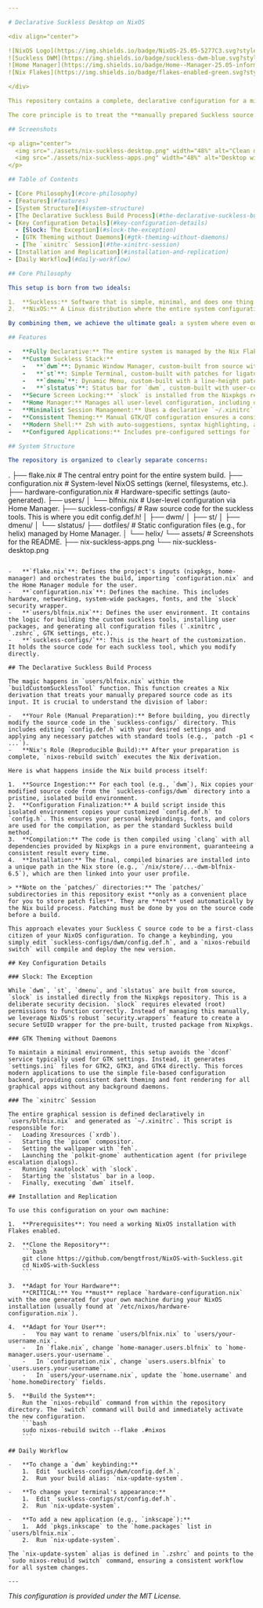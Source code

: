 ```yaml
---

# Declarative Suckless Desktop on NixOS

<div align="center">

![NixOS Logo](https://img.shields.io/badge/NixOS-25.05-5277C3.svg?style=for-the-badge&logo=NixOS&logoColor=white)
![Suckless DWM](https://img.shields.io/badge/suckless-dwm-blue.svg?style=for-the-badge)
![Home Manager](https://img.shields.io/badge/Home--Manager-25.05-informational.svg?style=for-the-badge)
![Nix Flakes](https://img.shields.io/badge/flakes-enabled-green.svg?style=for-the-badge)

</div>

This repository contains a complete, declarative configuration for a minimal and powerful desktop environment on NixOS. It fuses the minimalist philosophy of the [suckless.org](https://suckless.org/) toolset with the reproducible and robust system management of NixOS, using Flakes and Home Manager.

The core principle is to treat the **manually prepared Suckless source code** as the definitive input for the system build. All patching and `config.def.h` customization is done by you, directly on the source files, *before* invoking the Nix build. Nix then takes these pre-customized sources and builds them within a pure environment, resulting in a fully reproducible, custom-tailored desktop environment.

## Screenshots

<p align="center">
  <img src="./assets/nix-suckless-desktop.png" width="48%" alt="Clean dwm desktop with slstatus bar"/>
  <img src="./assets/nix-suckless-apps.png" width="48%" alt="Desktop with st, helix, and a file manager"/>
</p>

## Table of Contents

- [Core Philosophy](#core-philosophy)
- [Features](#features)
- [System Structure](#system-structure)
- [The Declarative Suckless Build Process](#the-declarative-suckless-build-process)
- [Key Configuration Details](#key-configuration-details)
  - [Slock: The Exception](#slock-the-exception)
  - [GTK Theming without Daemons](#gtk-theming-without-daemons)
  - [The `xinitrc` Session](#the-xinitrc-session)
- [Installation and Replication](#installation-and-replication)
- [Daily Workflow](#daily-workflow)

## Core Philosophy

This setup is born from two ideals:

1.  **Suckless:** Software that is simple, minimal, and does one thing well. The configuration is done by patching and editing the C source code directly.
2.  **NixOS:** A Linux distribution where the entire system configuration—from the kernel to packages to dotfiles—is defined in a set of declarative files. Builds are reproducible and atomic.

By combining them, we achieve the ultimate goal: a system where even our custom-patched window manager and terminal are just another part of a single, version-controlled, reproducible configuration.

## Features

-   **Fully Declarative:** The entire system is managed by the Nix Flake in this repository.
-   **Custom Suckless Stack:**
    -   **`dwm`**: Dynamic Window Manager, custom-built from source with patches for full gaps, movestack, and bar height.
    -   **`st`**: Simple Terminal, custom-built with patches for ligatures and scrollback.
    -   **`dmenu`**: Dynamic Menu, custom-built with a line-height patch.
    -   **`slstatus`**: Status bar for `dwm`, custom-built with user-configured components.
-   **Secure Screen Locking:** `slock` is installed from the Nixpkgs repository and given proper SUID permissions via a security wrapper for robustness.
-   **Home Manager:** Manages all user-level configuration, including dotfiles, packages, services, and environment variables.
-   **Minimalist Session Management:** Uses a declarative `~/.xinitrc` file to launch the `dwm` session via `startx`, which is triggered automatically on console login.
-   **Consistent Theming:** Manual GTK/QT configuration ensures a consistent Adwaita-dark theme for graphical applications without needing the heavy `dconf` daemon.
-   **Modern Shell:** Zsh with auto-suggestions, syntax highlighting, and useful aliases.
-   **Configured Applications:** Includes pre-configured settings for `helix`, `git`, `zathura`, and more.

## System Structure

The repository is organized to clearly separate concerns:

```
.
├── flake.nix                 # The central entry point for the entire system build.
├── configuration.nix         # System-level NixOS settings (kernel, filesystems, etc.).
├── hardware-configuration.nix  # Hardware-specific settings (auto-generated).
├── users/
│   └── blfnix.nix            # User-level configuration via Home Manager.
├── suckless-configs/         # Raw source code for the suckless tools. This is where you edit config.def.h!
│   ├── dwm/
│   ├── st/
│   ├── dmenu/
│   └── slstatus/
├── dotfiles/                 # Static configuration files (e.g., for helix) managed by Home Manager.
│   └── helix/
└── assets/                   # Screenshots for the README.
    ├── nix-suckless-apps.png
    └── nix-suckless-desktop.png
```

-   **`flake.nix`**: Defines the project's inputs (nixpkgs, home-manager) and orchestrates the build, importing `configuration.nix` and the Home Manager module for the user.
-   **`configuration.nix`**: Defines the machine. This includes hardware, networking, system-wide packages, fonts, and the `slock` security wrapper.
-   **`users/blfnix.nix`**: Defines the user environment. It contains the logic for building the custom suckless tools, installing user packages, and generating all configuration files (`.xinitrc`, `.zshrc`, GTK settings, etc.).
-   **`suckless-configs/`**: This is the heart of the customization. It holds the source code for each suckless tool, which you modify directly.

## The Declarative Suckless Build Process

The magic happens in `users/blfnix.nix` within the `buildCustomSucklessTool` function. This function creates a Nix derivation that treats your manually prepared source code as its input. It is crucial to understand the division of labor:

-   **Your Role (Manual Preparation):** Before building, you directly modify the source code in the `suckless-configs/` directory. This includes editing `config.def.h` with your desired settings and applying any necessary patches with standard tools (e.g., `patch -p1 < ...`).
-   **Nix's Role (Reproducible Build):** After your preparation is complete, `nixos-rebuild switch` executes the Nix derivation.

Here is what happens inside the Nix build process itself:

1.  **Source Ingestion:** For each tool (e.g., `dwm`), Nix copies your modified source code from the `suckless-configs/dwm` directory into a pristine, isolated build environment.
2.  **Configuration Finalization:** A build script inside this isolated environment copies your customized `config.def.h` to `config.h`. This ensures your personal keybindings, fonts, and colors are used for the compilation, as per the standard Suckless build method.
3.  **Compilation:** The code is then compiled using `clang` with all dependencies provided by Nixpkgs in a pure environment, guaranteeing a consistent result every time.
4.  **Installation:** The final, compiled binaries are installed into a unique path in the Nix store (e.g., `/nix/store/...-dwm-blfnix-6.5`), which are then linked into your user profile.

> **Note on the `patches/` directories:** The `patches/` subdirectories in this repository exist **only as a convenient place for you to store patch files**. They are **not** used automatically by the Nix build process. Patching must be done by you on the source code before a build.

This approach elevates your Suckless C source code to be a first-class citizen of your NixOS configuration. To change a keybinding, you simply edit `suckless-configs/dwm/config.def.h`, and a `nixos-rebuild switch` will compile and deploy the new version.

## Key Configuration Details

### Slock: The Exception

While `dwm`, `st`, `dmenu`, and `slstatus` are built from source, `slock` is installed directly from the Nixpkgs repository. This is a deliberate security decision. `slock` requires elevated (root) permissions to function correctly. Instead of managing this manually, we leverage NixOS's robust `security.wrappers` feature to create a secure SetUID wrapper for the pre-built, trusted package from Nixpkgs.

### GTK Theming without Daemons

To maintain a minimal environment, this setup avoids the `dconf` service typically used for GTK settings. Instead, it generates `settings.ini` files for GTK2, GTK3, and GTK4 directly. This forces modern applications to use the simple file-based configuration backend, providing consistent dark theming and font rendering for all graphical apps without any background daemons.

### The `xinitrc` Session

The entire graphical session is defined declaratively in `users/blfnix.nix` and generated as `~/.xinitrc`. This script is responsible for:
-   Loading Xresources (`xrdb`).
-   Starting the `picom` compositor.
-   Setting the wallpaper with `feh`.
-   Launching the `polkit-gnome` authentication agent (for privilege escalation dialogs).
-   Running `xautolock` with `slock`.
-   Starting the `slstatus` bar in a loop.
-   Finally, executing `dwm` itself.

## Installation and Replication

To use this configuration on your own machine:

1.  **Prerequisites**: You need a working NixOS installation with Flakes enabled.

2.  **Clone the Repository**:
    ```bash
    git clone https://github.com/bengtfrost/NixOS-with-Suckless.git
    cd NixOS-with-Suckless
    ```

3.  **Adapt for Your Hardware**:
    **CRITICAL:** You **must** replace `hardware-configuration.nix` with the one generated for your own machine during your NixOS installation (usually found at `/etc/nixos/hardware-configuration.nix`).

4.  **Adapt for Your User**:
    -   You may want to rename `users/blfnix.nix` to `users/your-username.nix`.
    -   In `flake.nix`, change `home-manager.users.blfnix` to `home-manager.users.your-username`.
    -   In `configuration.nix`, change `users.users.blfnix` to `users.users.your-username`.
    -   In `users/your-username.nix`, update the `home.username` and `home.homeDirectory` fields.

5.  **Build the System**:
    Run the `nixos-rebuild` command from within the repository directory. The `switch` command will build and immediately activate the new configuration.
    ```bash
    sudo nixos-rebuild switch --flake .#nixos
    ```

## Daily Workflow

-   **To change a `dwm` keybinding:**
    1.  Edit `suckless-configs/dwm/config.def.h`.
    2.  Run your build alias: `nix-update-system`.

-   **To change your terminal's appearance:**
    1.  Edit `suckless-configs/st/config.def.h`.
    2.  Run `nix-update-system`.

-   **To add a new application (e.g., `inkscape`):**
    1.  Add `pkgs.inkscape` to the `home.packages` list in `users/blfnix.nix`.
    2.  Run `nix-update-system`.

The `nix-update-system` alias is defined in `.zshrc` and points to the `sudo nixos-rebuild switch` command, ensuring a consistent workflow for all system changes.

---
```

*This configuration is provided under the MIT License.*

